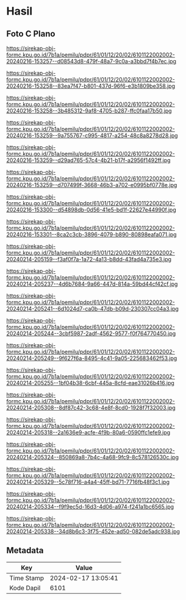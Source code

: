 # Hasil

## Foto C Plano

https://sirekap-obj-formc.kpu.go.id/7b1a/pemilu/pdpr/61/01/12/20/02/6101122002002-20240216-153257--d08543d8-479f-48a7-9c0a-a3bbd7f4b7ec.jpg

https://sirekap-obj-formc.kpu.go.id/7b1a/pemilu/pdpr/61/01/12/20/02/6101122002002-20240216-153258--83ea7f47-b801-437d-96f6-e3b1809be358.jpg

https://sirekap-obj-formc.kpu.go.id/7b1a/pemilu/pdpr/61/01/12/20/02/6101122002002-20240216-153258--3b485312-9af8-4705-b287-ffc0faa17b50.jpg

https://sirekap-obj-formc.kpu.go.id/7b1a/pemilu/pdpr/61/01/12/20/02/6101122002002-20240216-153259--9a755767-c995-4817-a254-48c8a8278d28.jpg

https://sirekap-obj-formc.kpu.go.id/7b1a/pemilu/pdpr/61/01/12/20/02/6101122002002-20240216-153259--d29ad765-57c4-4b21-b17f-a2956f1492ff.jpg

https://sirekap-obj-formc.kpu.go.id/7b1a/pemilu/pdpr/61/01/12/20/02/6101122002002-20240216-153259--d707499f-3668-46b3-a702-e0995bf0778e.jpg

https://sirekap-obj-formc.kpu.go.id/7b1a/pemilu/pdpr/61/01/12/20/02/6101122002002-20240216-153300--d54898db-0d56-41e5-bd1f-22627e44990f.jpg

https://sirekap-obj-formc.kpu.go.id/7b1a/pemilu/pdpr/61/01/12/20/02/6101122002002-20240216-153301--8ca2c3cb-3896-4079-b890-80898eafa071.jpg

https://sirekap-obj-formc.kpu.go.id/7b1a/pemilu/pdpr/61/01/12/20/02/6101122002002-20240214-205159--f3af0f7a-1a72-4a13-b8dd-43fad4a735e3.jpg

https://sirekap-obj-formc.kpu.go.id/7b1a/pemilu/pdpr/61/01/12/20/02/6101122002002-20240214-205237--4d6b7684-9a66-447d-814a-59bd44cf42cf.jpg

https://sirekap-obj-formc.kpu.go.id/7b1a/pemilu/pdpr/61/01/12/20/02/6101122002002-20240214-205241--6d1024d7-ca0b-47db-b09d-230307cc04a3.jpg

https://sirekap-obj-formc.kpu.go.id/7b1a/pemilu/pdpr/61/01/12/20/02/6101122002002-20240214-205244--3cbf5987-2adf-4562-9577-f0f764770450.jpg

https://sirekap-obj-formc.kpu.go.id/7b1a/pemilu/pdpr/61/01/12/20/02/6101122002002-20240214-205249--9f627f6a-8495-4c41-9a05-225683462f53.jpg

https://sirekap-obj-formc.kpu.go.id/7b1a/pemilu/pdpr/61/01/12/20/02/6101122002002-20240214-205255--1bf04b38-6cbf-445a-8cfd-eae31026b416.jpg

https://sirekap-obj-formc.kpu.go.id/7b1a/pemilu/pdpr/61/01/12/20/02/6101122002002-20240214-205308--8df87c42-3c68-4e8f-8cd0-1928f7f32003.jpg

https://sirekap-obj-formc.kpu.go.id/7b1a/pemilu/pdpr/61/01/12/20/02/6101122002002-20240214-205318--2a1636e9-acfe-4f9b-80a6-0590ffc1efe9.jpg

https://sirekap-obj-formc.kpu.go.id/7b1a/pemilu/pdpr/61/01/12/20/02/6101122002002-20240214-205324--850869a8-7b4c-4a68-9fc9-8c578126530c.jpg

https://sirekap-obj-formc.kpu.go.id/7b1a/pemilu/pdpr/61/01/12/20/02/6101122002002-20240214-205329--5c78f716-a4a4-45ff-bd71-7716fb48f3c1.jpg

https://sirekap-obj-formc.kpu.go.id/7b1a/pemilu/pdpr/61/01/12/20/02/6101122002002-20240214-205334--f9f9ec5d-16d3-4d06-a974-f241a1bc6565.jpg

https://sirekap-obj-formc.kpu.go.id/7b1a/pemilu/pdpr/61/01/12/20/02/6101122002002-20240214-205338--34d8b6c3-3f75-452e-ad50-082de5adc938.jpg


## Metadata

| Key        | Value               |
| ---------- | ------------------- |
| Time Stamp | 2024-02-17 13:05:41 |
| Kode Dapil | 6101                |



